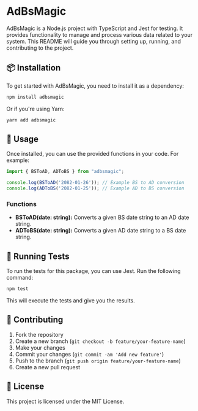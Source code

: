 # AdBsMagic

AdBsMagic is a Node.js project with TypeScript and Jest for testing. It provides functionality to manage and process various data related to your system. This README will guide you through setting up, running, and contributing to the project.

## 📦 Installation

To get started with AdBsMagic, you need to install it as a dependency:

```bash
npm install adbsmagic
```

Or if you're using Yarn:

```bash
yarn add adbsmagic
```

## 🚀 Usage

Once installed, you can use the provided functions in your code. For example:

```ts
import { BSToAD, ADToBS } from "adbsmagic";

console.log(BSToAD('2082-01-26')); // Example BS to AD conversion
console.log(ADToBS('2082-01-25')); // Example AD to BS conversion
```

### Functions

- **BSToAD(date: string):** Converts a given BS date string to an AD date string.
- **ADToBS(date: string):** Converts a given AD date string to a BS date string.

## 🧪 Running Tests

To run the tests for this package, you can use Jest. Run the following command:

```bash
npm test
```

This will execute the tests and give you the results.

## 👥 Contributing

1. Fork the repository
2. Create a new branch (`git checkout -b feature/your-feature-name`)
3. Make your changes
4. Commit your changes (`git commit -am 'Add new feature'`)
5. Push to the branch (`git push origin feature/your-feature-name`)
6. Create a new pull request

## 📜 License

This project is licensed under the MIT License.
